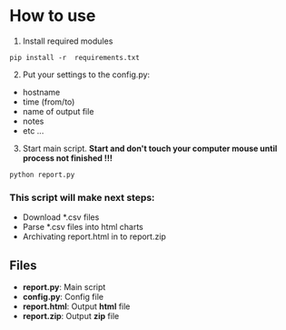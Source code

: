 # How to use

1. Install required modules

```shell 
pip install -r  requirements.txt
```

2. Put your settings to the config.py:
 - hostname
 - time (from/to)
 - name of output file
 - notes
 - etc ...

3. Start main script. **Start and don't touch your computer mouse until process not finished !!!** 
```shell
python report.py
```
### This script will make next steps:

 - Download *.csv files 
 - Parse *.csv files into html charts
 - Archivating report.html in to report.zip


## Files 
  - **report.py**: Main script
  - **config.py**: Config file
  - **report.html**: Output **html** file
  - **report.zip**: Output **zip** file
